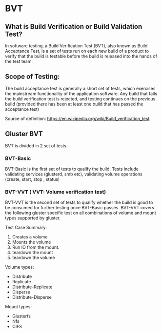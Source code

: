 # BVT
## What is Build Verification or Build Validation Test?
In software testing, a Build Verification Test (BVT), also known as
Build Acceptance Test, is a set of tests run on each new build of a product
to verify that the build is testable before the build is released into the
hands of the test team.

## Scope of Testing:
The build acceptance test is generally a short set of tests,
which exercises the mainstream functionality of the application software.
Any build that fails the build verification test is rejected,
and testing continues on the previous build (provided there has been at
least one build that has passed the acceptance test)

Source of definition: https://en.wikipedia.org/wiki/Build_verification_test

## Gluster BVT

BVT is divided in 2 set of tests.

### BVT-Basic

BVT-Basic is the first set of tests to qualify the build.
Tests include validating services (glusterd, smb etc),
validating volume operations (create, start, stop , status)

### BVT-VVT ( VVT: Volume verification test)

BVT-VVT is the second set of tests to qualify whether the build is good to
be consumed for further testing once BVT-Basic passes.
BVT-VVT covers the following gluster specific test on all combinations
of volume and mount types supported by gluster.

Test Case Summary:
1) Creates a volume
2) Mounts the volume
3) Run IO from the mount.
4) teardown the mount
5) teardown the volume

Volume types:
- Distribute
- Replicate
- Distribute-Replicate
- Disperse
- Distribute-Disperse

Mount types:
- Glusterfs
- Nfs
- CIFS

